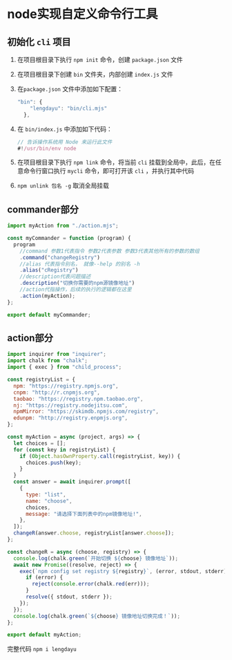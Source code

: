 # node实现自定义命令行工具

## 初始化 `cli` 项目

1. 在项目根目录下执行 `npm init` 命令，创建 `package.json` 文件

2. 在项目根目录下创建 `bin` 文件夹，内部创建 `index.js` 文件

3. 在`package.json` 文件中添加如下配置：
   
   ```js
   "bin": {
       "lengdayu": "bin/cli.mjs"
     },
   ```

4. 在 `bin/index.js` 中添加如下代码：
   
   ```js
   // 告诉操作系统用 Node 来运行此文件
   #!/usr/bin/env node 
   ```

5. 在项目根目录下执行 `npm link` 命令，将当前 `cli` 挂载到全局中，此后，在任意命令行窗口执行 `mycli` 命令，即可打开该 `cli` ，并执行其中代码

6. `npm unlink 包名 -g` 取消全局挂载

## commander部分

```js
import myAction from "./action.mjs";

const myCommander = function (program) {
  program
    //command 参数1代表指令 参数2代表参数 参数3代表其他所有的参数的数组
    .command("changeRegistry")
    //alias 代表指令别名， 就像--help 的别名 -h
    .alias("cRegistry")
    //description代表问题描述
    .description("切换你需要的npm源镜像地址")
    //action代指操作，后续的执行的逻辑都在这里
    .action(myAction);
};

export default myCommander;
```

## action部分

```js
import inquirer from "inquirer";
import chalk from "chalk";
import { exec } from "child_process";

const registryList = {
  npm: "https://registry.npmjs.org",
  cnpm: "http://r.cnpmjs.org",
  taobao: "https://registry.npm.taobao.org",
  nj: "https://registry.nodejitsu.com",
  npmMirror: "https://skimdb.npmjs.com/registry",
  edunpm: "http://registry.enpmjs.org",
};

const myAction = async (project, args) => {
  let choices = [];
  for (const key in registryList) {
    if (Object.hasOwnProperty.call(registryList, key)) {
      choices.push(key);
    }
  }
  const answer = await inquirer.prompt([
    {
      type: "list",
      name: "choose",
      choices,
      message: "请选择下面列表中的npm镜像地址!",
    },
  ]);
  changeR(answer.choose, registryList[answer.choose]);
};

const changeR = async (choose, registry) => {
  console.log(chalk.green(`开始切换 ${choose} 镜像地址`));
  await new Promise((resolve, reject) => {
    exec(`npm config set registry ${registry}`, (error, stdout, stderr) => {
      if (error) {
        reject(console.error(chalk.red(err)));
      }
      resolve({ stdout, stderr });
    });
  });
  console.log(chalk.green(`${choose} 镜像地址切换完成！`));
};

export default myAction;
```

完整代码 `npm i lengdayu`

